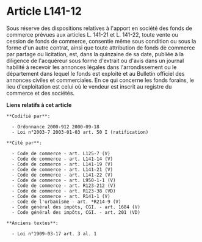 # Article L141-12

Sous réserve des dispositions relatives à l'apport en société des fonds de commerce prévues aux articles L. 141-21 et L.
141-22, toute vente ou cession de fonds de commerce, consentie même sous condition ou sous la forme d'un autre contrat, ainsi
que toute attribution de fonds de commerce par partage ou licitation, est, dans la quinzaine de sa date, publiée à la
diligence de l'acquéreur sous forme d'extrait ou d'avis dans un journal habilité à recevoir les annonces légales dans
l'arrondissement ou le département dans lequel le fonds est exploité et au Bulletin officiel des annonces civiles et
commerciales. En ce qui concerne les fonds forains, le lieu d'exploitation est celui où le vendeur est inscrit au registre du
commerce et des sociétés.

**Liens relatifs à cet article**

	**Codifié par**:

	  - Ordonnance 2000-912 2000-09-18
	  - Loi n°2003-7 2003-01-03 art. 50 I (ratification)

	**Cité par**:

	  - Code de commerce - art. L125-7 (V)
	  - Code de commerce - art. L141-14 (V)
	  - Code de commerce - art. L141-19 (V)
	  - Code de commerce - art. L141-21 (V)
	  - Code de commerce - art. L141-22 (V)
	  - Code de commerce - art. L950-1-1 (V)
	  - Code de commerce - art. R123-212 (V)
	  - Code de commerce - art. R123-38 (VD)
	  - Code de commerce - art. R141-1 (V)
	  - Code de l'urbanisme - art. *R214-9 (V)
	  - Code général des impôts, CGI. - art. 1684 (V)
	  - Code général des impôts, CGI. - art. 201 (VD)

	**Anciens textes**:

	  - Loi n°1909-03-17 art. 3 al. 1
